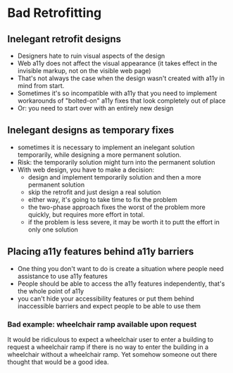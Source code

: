 # Bad Retrofitting

## Inelegant retrofit designs

- Designers hate to ruin visual aspects of the design
- Web a11y does not affect the visual appearance (it takes effect in the invisible markup, not on the visible web page)
- That's not always the case when the design wasn't created with a11y in mind from start.
- Sometimes it's so incompatible with a11y that you need to implement workarounds of "bolted-on" a11y fixes that look completely out of place
- Or: you need to start over with an entirely new design

## Inelegant designs as temporary fixes

- sometimes it is necessary to implement an inelegant solution temporarily, while designing a more permanent solution.
- Risk: the temporarily solution might turn into the permanent solution
- With web design, you have to make a decision: 
  - design and implement temporarily solution and then a more permanent solution
  - skip the retrofit and just design a real solution
  - either way, it's going to take time to fix the problem
  - the two-phase approach fixes the worst of the problem more quickly, but requires more effort in total.
  - if the problem is less severe, it may be worth it to putt the effort in only one solution

## Placing a11y features behind a11y barriers

- One thing you don't want to do is create a situation where people need assistance to use a11y features
- People should be able to access the a11y features independently, that's the whole point of a11y
- you can't hide your accessibility features or put them behind inaccessible barriers and expect people to be able to use them

### Bad example: wheelchair ramp available upon request

It would be ridiculous to expect a wheelchair user to enter a building to request a wheelchair ramp if there is no way to enter the building in a wheelchair without a wheelchair ramp. Yet somehow someone out there thought that would be a good idea.

